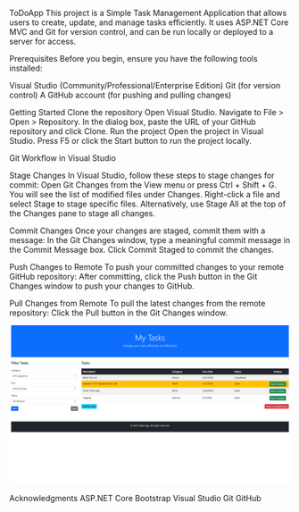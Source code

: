 ToDoApp
This project is a Simple Task Management Application that allows users to create, update, and manage tasks efficiently. It uses ASP.NET Core MVC and Git for version control, and can be run locally or deployed to a server for access.

Prerequisites
Before you begin, ensure you have the following tools installed:

Visual Studio (Community/Professional/Enterprise Edition)
Git (for version control)
A GitHub account (for pushing and pulling changes)

Getting Started
Clone the repository
Open Visual Studio.
Navigate to File > Open > Repository.
In the dialog box, paste the URL of your GitHub repository and click Clone.
Run the project
Open the project in Visual Studio.
Press F5 or click the Start button to run the project locally.

Git Workflow in Visual Studio

Stage Changes
In Visual Studio, follow these steps to stage changes for commit:
Open Git Changes from the View menu or press Ctrl + Shift + G.
You will see the list of modified files under Changes.
Right-click a file and select Stage to stage specific files.
Alternatively, use Stage All at the top of the Changes pane to stage all changes.

Commit Changes
Once your changes are staged, commit them with a message:
In the Git Changes window, type a meaningful commit message in the Commit Message box.
Click Commit Staged to commit the changes.

Push Changes to Remote
To push your committed changes to your remote GitHub repository:
After committing, click the Push button in the Git Changes window to push your changes to GitHub.

Pull Changes from Remote
To pull the latest changes from the remote repository:
Click the Pull button in the Git Changes window.

![App Screenshot](images/app-screen.png)

Acknowledgments
ASP.NET Core
Bootstrap
Visual Studio
Git
GitHub
